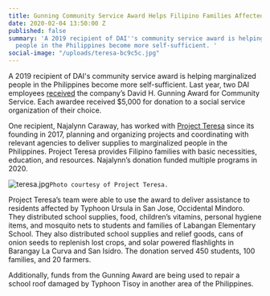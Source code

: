 ```yaml
---
title: Gunning Community Service Award Helps Filipino Families Affected by Typhoons
date: 2020-02-04 13:50:00 Z
published: false
summary: 'A 2019 recipient of DAI''s community service award is helping marginalized
  people in the Philippines become more self-sufficient. '
social-image: "/uploads/teresa-bc9c5c.jpg"
---
```


A 2019 recipient of DAI's community service award is helping marginalized people in the Philippines become more self-sufficient. Last year, two DAI employees [received](https://www.dai.com/news/dai-and-intrahealth-employees-recognized-for-their-community-service) the company’s David H. Gunning Award for Community Service. Each awardee received $5,000 for donation to a social service organization of their choice. 

One recipient, Najalynn Caraway, has worked with [Project Teresa](https://www.facebook.com/projectteresainc/) since its founding in 2017, planning and organizing projects and coordinating with relevant agencies to deliver supplies to marginalized people in the Philippines. Project Teresa provides Filipino families with basic necessities, education, and resources. Najalynn’s donation funded multiple programs in 2020. 

![teresa.jpg](/uploads/teresa.jpg)`Photo courtesy of Project Teresa.`

Project Teresa’s team were able to use the award to deliver assistance to residents affected by Typhoon Ursula in San Jose, Occidental Mindoro. They distributed school supplies, food, children’s vitamins, personal hygiene items, and mosquito nets to students and families of Labangan Elementary School. They also distributed school supplies and relief goods, cans of onion seeds to replenish lost crops, and solar powered flashlights in Barangay La Curva and San Isidro. The donation served 450 students, 100 families, and 20 farmers. 

Additionally, funds from the Gunning Award are being used to repair a school roof damaged by Typhoon Tisoy in another area of the Philippines. 